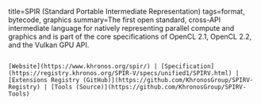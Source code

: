 title=SPIR (Standard Portable Intermediate Representation)
tags=format, bytecode, graphics
summary=The first open standard, cross-API intermediate language for natively representing parallel compute and graphics and is part of the core specifications of OpenCL 2.1, OpenCL 2.2, and the Vulkan GPU API.
~~~~~~

[Website](https://www.khronos.org/spir/) | [Specification](https://registry.khronos.org/SPIR-V/specs/unified1/SPIRV.html) | [Extensions Registry (GitHub)](https://github.com/KhronosGroup/SPIRV-Registry) | [Tools (Source)](https://github.com/KhronosGroup/SPIRV-Tools)

